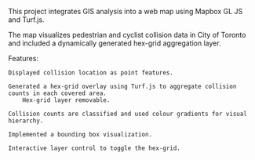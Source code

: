 This project integrates GIS analysis into a web map using Mapbox GL JS and Turf.js. 

The map visualizes pedestrian and cyclist collision data in City of Toronto and included a dynamically generated hex-grid aggregation layer.

Features:   

    Displayed collision location as point features.

    Generated a hex-grid overlay using Turf.js to aggregate collision counts in each covered area.
        Hex-grid layer removable.   
    
    Collision counts are classified and used colour gradients for visual hierarchy.

    Implemented a bounding box visualization.

    Interactive layer control to toggle the hex-grid.

